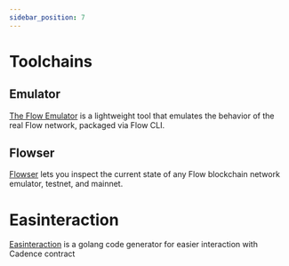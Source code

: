 ```yaml
---
sidebar_position: 7
---
```


# Toolchains

## Emulator

[The Flow Emulator](./emulator/index.md) is a lightweight tool that emulates the behavior of the real Flow network, packaged via Flow CLI.

## Flowser

[Flowser](https://flowser.dev/) lets you inspect the current state of any Flow blockchain network emulator, testnet, and mainnet.

# Easinteraction
[Easinteraction](https://github.com/LemonNekoGH/easinteraction-for-cadence) is a golang code generator for easier interaction with Cadence contract
